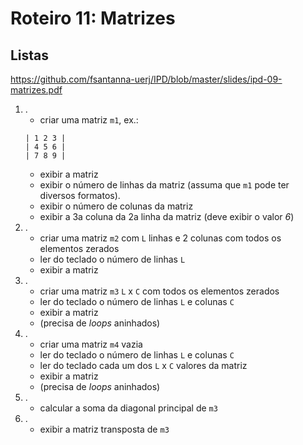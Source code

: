 <meta http-equiv="Content-Type" content="text/html; charset=UTF-8"/></p>        

Roteiro 11: Matrizes
===================

<!--
- Fazer todos os itens em um único arquivo, ex., `lab-09.py`.
- Ao final, enviar um e-mail da seguinte forma:
    - *Para*: `francisco@ime.uerj.br`
    - Enviar uma cópia para o seu e-mail.
      **Ao desligar, todos os arquivos são removidos do computador.**
    - *Assunto*: FDC, lab-09, João da Silva
    - *Anexos*:
        - `lab-09.py`
        - Para cada item, um *print screen* da tela de edição e outro da tela de execução
    - *Corpo*: Enumerar os exercícios que foram e não foram feitos, ex.:

```
Sim: 1 ao 3
Não: 4 ao 7
Seguem arquivos em anexo...
```
-->

Listas
------

<https://github.com/fsantanna-uerj/IPD/blob/master/slides/ipd-09-matrizes.pdf>

1. .
    - criar uma matriz `m1`, ex.:
    ```
    | 1 2 3 |
    | 4 5 6 |
    | 7 8 9 |
    ```
    - exibir a matriz
    - exibir o número de linhas da matriz (assuma que `m1` pode ter diversos formatos).
    - exibir o número de colunas da matriz
    - exibir a 3a coluna da 2a linha da matriz (deve exibir o valor *6*)
2. .
    - criar uma matriz `m2` com `L` linhas e 2 colunas com todos os elementos zerados
    - ler do teclado o número de linhas `L`
    - exibir a matriz
3. .
    - criar uma matriz `m3` `L` x `C` com todos os elementos zerados
    - ler do teclado o número de linhas `L` e colunas `C`
    - exibir a matriz
    - (precisa de *loops* aninhados)
4. .
    - criar uma matriz `m4` vazia
    - ler do teclado o número de linhas `L` e colunas `C`
    - ler do teclado cada um dos `L` x `C` valores da matriz
    - exibir a matriz
    - (precisa de *loops* aninhados)
5. .
    - calcular a soma da diagonal principal de `m3`
6. .
    - exibir a matriz transposta de `m3`

<!--
6.   .
    - definir a função que calcula a soma da diagonal principal de uma matriz:
```
def soma_diagonal (m):
    <...>   # ???

matriz = [ [1,2], [3,4] ]
soma = soma_diagonal(matriz)
print(soma)
```
7. Definir uma função `transposta(M)` que recebe uma matriz e retorna uma nova
   matriz transposta.
-->
